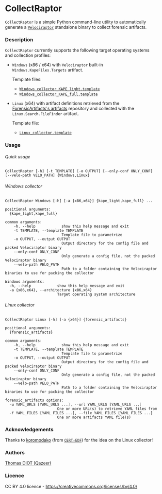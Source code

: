 # CollectRaptor

`CollectRaptor` is a simple Python command-line utility to automatically
generate a [`Velociraptor`](https://github.com/Velocidex/velociraptor)
standalone binary to collect forensic artifacts.

### Description

`CollectRaptor` currently supports the following target operating systems and
collection profiles:

  - `Windows` (x86 / x64) with `Velociraptor` built-in
    `Windows.KapeFiles.Targets` artifact.

    Template files:
      - [`Windows_collector_KAPE_light.template`](./templates/Windows_collector_KAPE_light.template)
      - [`Windows_collector_KAPE_full.template`](./templates/Windows_collector_KAPE_full.template)


  - `Linux` (x64) with artifact definitions retrieved from the
    [ForensicArtifacts's artifacts](https://github.com/ForensicArtifacts/artifacts)
    repository and collected with the `Linux.Search.FileFinder` artifact.

    Template file:
      - [`Linux_collector.template`](./templates/Linux_collector.template)

### Usage

###### Quick usage

```
CollectRaptor [-h] [-t TEMPLATE] [-o OUTPUT] [--only-conf ONLY_CONF] [--velo-path VELO_PATH] {Windows,Linux}
```

###### Windows collector

```
CollectRaptor Windows [-h] [-a {x86,x64}] {kape_light,kape_full} ...

positional arguments:
  {kape_light,kape_full}

common arguments:
    -h, --help            show this help message and exit
    -t TEMPLATE, --template TEMPLATE
                          Template file to parametrize
    -o OUTPUT, --output OUTPUT
                          Output directory for the config file and packed Velociraptor binary
    --only-conf ONLY_CONF
                          Only generate a config file, not the packed Velociraptor binary
    --velo-path VELO_PATH
                          Path to a folder containing the Velociraptor binaries to use for packing the collector

Windows arguments:
  -h, --help            show this help message and exit
  -a {x86,x64}, --architecture {x86,x64}
                        Target operating system architecture
```

###### Linux collector

```
CollectRaptor Linux [-h] [-a {x64}] {forensic_artifacts}

positional arguments:
  {forensic_artifacts}

common arguments:
    -h, --help            show this help message and exit
    -t TEMPLATE, --template TEMPLATE
                          Template file to parametrize
    -o OUTPUT, --output OUTPUT
                          Output directory for the config file and packed Velociraptor binary
    --only-conf ONLY_CONF
                          Only generate a config file, not the packed Velociraptor binary
    --velo-path VELO_PATH
                          Path to a folder containing the Velociraptor binaries to use for packing the collector

forensic_artifacts options:
  -u YAML_URLS [YAML_URLS ...], --url YAML_URLS [YAML_URLS ...]
                        One or more URL(s) to retrieve YAML files from
  -f YAML_FILES [YAML_FILES ...], --file YAML_FILES [YAML_FILES ...]
                        One or more artifacts YAML file(s)
```

### Acknowledgements

Thanks to [koromodako](https://github.com/koromodako)
(from [`CERT-EDF`](https://twitter.com/Cert_EDF)) for the idea on the Linux
collector!

### Authors

[Thomas DIOT (Qazeer)](https://github.com/Qazeer/)

### Licence

CC BY 4.0 licence - https://creativecommons.org/licenses/by/4.0/
